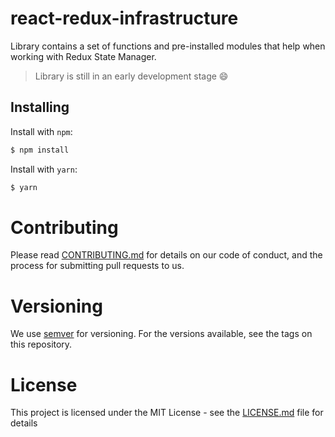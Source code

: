 # react-redux-infrastructure

Library contains a set of functions and pre-installed modules that help when working with Redux State Manager.

> Library is still in an early development stage :smile:

## Installing

Install with `npm`:

```sh
$ npm install
```

Install with `yarn`:

```sh
$ yarn
```

# Contributing

Please read [CONTRIBUTING.md](./CONTRIBUTING.md) for details on our code of conduct, and the process for submitting pull requests to us.

# Versioning

We use [semver](https://semver.org/) for versioning. For the versions available, see the tags on this repository.

# License

This project is licensed under the MIT License - see the [LICENSE.md](./LICENSE.md) file for details
